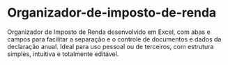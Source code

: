# Organizador-de-imposto-de-renda
Organizador de Imposto de Renda desenvolvido em Excel, com abas e campos para facilitar a separação e o controle de documentos e dados da declaração anual. Ideal para uso pessoal ou de terceiros, com estrutura simples, intuitiva e totalmente editável.

